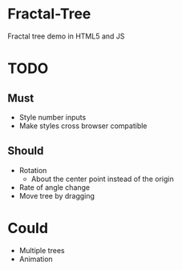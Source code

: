# Fractal-Tree

Fractal tree demo in HTML5 and JS

# TODO

## Must

- Style number inputs
- Make styles cross browser compatible

## Should

- Rotation
  - About the center point instead of the origin
- Rate of angle change
- Move tree by dragging

# Could

- Multiple trees
- Animation
